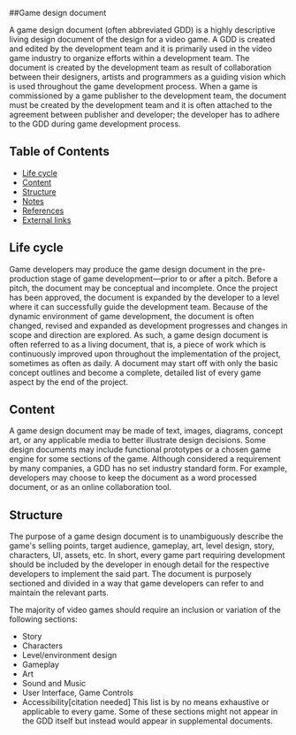 
##Game design document

A game design document (often abbreviated GDD) is a highly descriptive living design document of the design for a video game.
A GDD is created and edited by the development team and it is primarily used in the video game industry to organize efforts within a development team. 
The document is created by the development team as result of collaboration between their designers, artists and programmers as a guiding vision which is used throughout the game development process. 
When a game is commissioned by a game publisher to the development team, the document must be created by the development team and it is often attached to the agreement between publisher and developer; the developer has to adhere to the GDD during game development process.

## Table of Contents
- [Life cycle](#)
- [Content](#)
- [Structure](#)
- [Notes](#)
- [References](#)
- [External links](#)

## Life cycle
Game developers may produce the game design document in the pre-production stage of game development—prior to or after a pitch.
Before a pitch, the document may be conceptual and incomplete. Once the project has been approved, the document is expanded by the developer to a level where it can successfully guide the development team.
Because of the dynamic environment of game development, the document is often changed, revised and expanded as development progresses and changes in scope and direction are explored. 
As such, a game design document is often referred to as a living document, that is, a piece of work which is continuously improved upon throughout the implementation of the project, sometimes as often as daily.
A document may start off with only the basic concept outlines and become a complete, detailed list of every game aspect by the end of the project.
## Content
A game design document may be made of text, images, diagrams, concept art, or any applicable media to better illustrate design decisions. Some design documents may include functional prototypes or a chosen game engine for some sections of the game.
Although considered a requirement by many companies, a GDD has no set industry standard form. For example, developers may choose to keep the document as a word processed document, or as an online collaboration tool.
## Structure
The purpose of a game design document is to unambiguously describe the game's selling points, target audience, gameplay, art, level design, story, characters, UI, assets, etc.
In short, every game part requiring development should be included by the developer in enough detail for the respective developers to implement the said part.
The document is purposely sectioned and divided in a way that game developers can refer to and maintain the relevant parts.

The majority of video games should require an inclusion or variation of the following sections:

- Story
- Characters
- Level/environment design
- Gameplay
- Art
- Sound and Music
- User Interface, Game Controls
- Accessibility[citation needed]
This list is by no means exhaustive or applicable to every game. Some of these sections might not appear in the GDD itself but instead would appear in supplemental documents.


